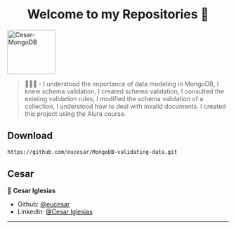 <h1 align="center">Welcome to my Repositories 🤝</h1>
<p>
  <img align="center" alt="Cesar-MongoDB" height="100" width="110" src="https://cdn.jsdelivr.net/gh/devicons/devicon/icons/mongodb/mongodb-plain-wordmark.svg">
</p>

> 🌱👨‍💻 - I understood the importance of data modeling in MongoDB, I knew schema validation, I created schema validation, I consulted the existing validation rules, I modified the schema validation of a collection, I understood how to deal with invalid documents. I created this project using the Alura course.

## Download

```sh
https://github.com/eucesar/MongoDB-validating-data.git
```

## Cesar

👤 **Cesar Iglesias**

* Github: [@eucesar](https://github.com/eucesar)
* LinkedIn: [@Cesar Iglesias](https://www.linkedin.com/in/cesar-iglesias-tecnologia/)

***
